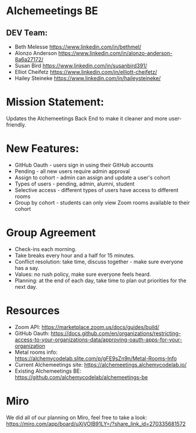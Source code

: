 # Alchemeetings BE

<!-- <img src="https://user-images.githubusercontent.com/89879672/164563214-c6a140e0-fa58-42a3-96c8-12f9c9ce38ee.png"
     style="height: 200px; width: 200px;" /> -->

## DEV Team:
- Beth Melesse https://www.linkedin.com/in/bethmel/
- Alonzo Anderson https://www.linkedin.com/in/alonzo-anderson-8a6a27172/
- Susan Bird https://www.linkedin.com/in/susanbird391/
- Elliot Cheifetz https://www.linkedin.com/in/elliott-cheifetz/
- Hailey Steineke https://www.linkedin.com/in/haileysteineke/

# Mission Statement:
Updates the Alchemeetings Back End to make it cleaner and more user-friendly.

# New Features: 
- GitHub Oauth - users sign in using their GitHub accounts
- Pending - all new users require admin approval
- Assign to cohort - admin can assign and update a user's cohort 
- Types of users - pending, admin, alumni, student
- Selective access - different types of users have access to different rooms
- Group by cohort - students can only view Zoom rooms available to their cohort 

# Group Agreement
- Check-ins each morning.
- Take breaks every hour and a half for 15 minutes.
- Conflict resolution: take time, discuss together - make sure everyone has a say.
- Values: no rush policy, make sure everyone feels heard.
- Planning: at the end of each day, take time to plan out priorities for the next day. 

# Resources
- Zoom API: https://marketplace.zoom.us/docs/guides/build/
- GitHub Oauth: https://docs.github.com/en/organizations/restricting-access-to-your-organizations-data/approving-oauth-apps-for-your-organization
- Metal rooms info: https://alchemycodelab.slite.com/p/gFE9sZn9n/Metal-Rooms-Info 
- Current Alchemeetings site: https://alchemeetings.alchemycodelab.io/
- Existing Alchemeetings BE: https://github.com/alchemycodelab/alchemeetings-be

# Miro
We did all of our planning on Miro, feel free to take a look:
https://miro.com/app/board/uXjVOIB91LY=/?share_link_id=270335681572